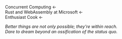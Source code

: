 Concurrent Computing ←<br/>
Rust and WebAssembly at Microsoft ←<br/>
Enthusiast Cook ←

*Better things are not only possible; they're within reach.<br/>
Dare to dream beyond an ossification of the status quo.*
